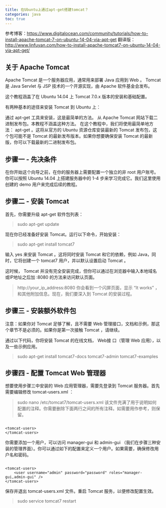 ```yaml
---
title: 在Ubuntu上通过apt-get搭建tomcat？
categories: java 
toc: true
---
```


参考博客：https://www.digitalocean.com/community/tutorials/how-to-install-apache-tomcat-7-on-ubuntu-14-04-via-apt-get
翻译版：http://www.linfuyan.com/how-to-install-apache-tomcat7-on-ubuntu-14-04-via-apt-get/


## 关于 Apache Tomcat

Apache Tomcat 是一个服务器应用，通常用来部署 Java 应用到 Web 。 Tomcat 是 Java Servlet 与 JSP 技术的一个开源实现，由 Apache 软件基金会发布。

这个教程涵盖了在 Ubuntu 14.04 上 Tomcat 7.0.x 版本的安装和基础配置。

有两种基本的途径来安装 Tomcat 到 Ubuntu 上：

通过 apt-get 工具来安装，这是最简单的方法。
从 Apache Tomcat 网站下载二进制发布包。本教程不涵盖这种方法。
在这个教程中，我们将使用最简单地方法： apt-get 。这将从官方的 Ubuntu 资源仓库安装最新的 Tomcat 发布包，这个包可能不是 Tomcat 的最新发布版本。如果你想要确保安装 Tomcat 的最新版，你可以下载最新的二进制发布包。

## 步骤一 - 先决条件

在你开始这个向导之前，在你的服务器上需要配置一个独立的非 root 用户账号。你可以按照 Ubuntu 14.04 上搭建服务器中的 1-4 步来学习完成它。我们这里使用创建的 demo 用户来完成后续的教程。

## 步骤二 - 安装 Tomcat

首先，你需要升级 apt-get 软件包列表：

> sudo apt-get update

现在你已经准备好安装 Tomcat。运行以下命令，开始安装：

> sudo apt-get install tomcat7

输入 yes 来安装 Tomcat 。这将同时安装 Tomcat 和它的依赖，例如 Java，同时，它将创建一个 tomcat7 用户，并以默认设置启动 Tomcat 。

这时候， Tomcat 并没有完全安装完成，但你可以通过在浏览器中输入本地域名或IP地址之后加 :8080 的方法来访问默认页面。

> http://your_ip_address:8080
你会看到一个闪屏页面，显示 “It works” ，和其他附加信息。现在，我们要深入到 Tomcat 的安装过程。

## 步骤三 - 安装额外软件包

注意：如果你对 Tomcat 足够了解，且不需要 Web 管理接口，文档和示例，那这个章节不是必须的。如果你是第一次接触 Tomcat ，请继续。

通过以下代码，你将安装 Tomcat 的在线文档， Web接 口（管理 Web 应用），以及一些示例应用。

> sudo apt-get install tomcat7-docs tomcat7-admin tomcat7-examples

## 步骤四 - 配置 Tomcat Web 管理器

想要使用步骤三中安装的 Web 应用管理器，需要先登录到 Tomcat 服务器。首先需要编辑修改 tomcat-users.xml ：

> sudo nano /etc/tomcat7/tomcat-users.xml
该文件充满了用于说明如何配置的注释。你需要删除下面两行之间的所有注释。如需要用作参考，则保留。

```

<tomcat-users>
</tomcat-users>

```
你需要添加一个用户，可以访问 manager-gui 和 admin-gui （我们在步骤三种安装的管理界面）。你可以通过如下的配置来定义一个用户。如果需要，确保修改用户名和密码。
```

<tomcat-users>
	<user username="admin" password="password" roles="manager-gui,admin-gui" />
</tomcat-users>

```

保存并退出 tomcat-users.xml 文件。重启 Tomcat 服务，以便修改配置生效。

> sudo service tomcat7 restart
